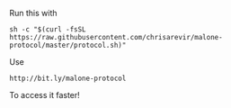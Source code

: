 Run this with

```
sh -c "$(curl -fsSL https://raw.githubusercontent.com/chrisarevir/malone-protocol/master/protocol.sh)"
```

Use

```
http://bit.ly/malone-protocol
```

To access it faster!
